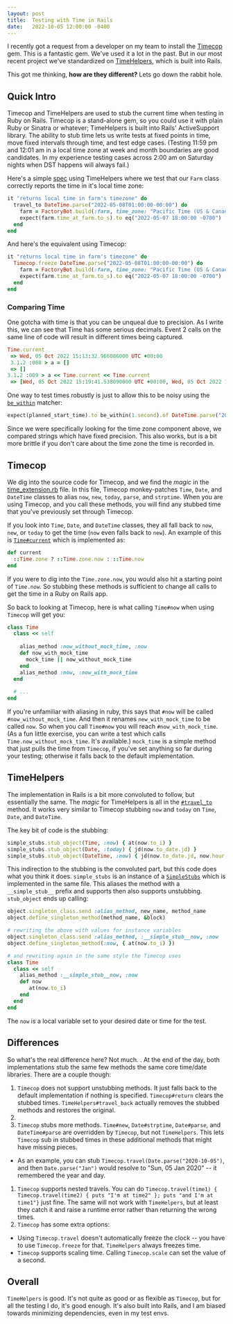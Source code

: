 ```yaml
---
layout: post
title:  Testing with Time in Rails
date:   2022-10-05 12:00:00 -0400
---
```


I recently got a request from a developer on my team to install the [Timecop](https://github.com/travisjeffery/timecop) gem. 
This is a fantastic gem. 
We've used it a lot in the past. 
But in our most recent project we've standardized on [TimeHelpers](https://api.rubyonrails.org/classes/ActiveSupport/Testing/TimeHelpers.html), which is built into Rails.

This got me thinking, __how are they different?__ Lets go down the rabbit hole.

## Quick Intro

Timecop and TimeHelpers are used to stub the current time when testing in Ruby on Rails. Timecop is a stand-alone gem, so you could use it with plain Ruby or Sinatra or whatever; TimeHelpers is built into Rails' ActiveSupport library. The ability to stub time lets us write tests at fixed points in time, move fixed intervals through time, and test edge cases. (Testing 11:59 pm and 12:01 am in a local time zone at week and month boundaries are good candidates. In my experience testing cases across 2:00 am on Saturday nights when DST happens will always fail.)

Here's a simple [spec](https://rspec.info/) using TimeHelpers where we test that our `Farm` class correctly reports the time in it's local time zone:

```ruby
it "returns local time in farm's timezone" do
  travel_to DateTime.parse("2022-05-08T01:00:00-00:00") do
    farm = FactoryBot.build(:farm, time_zone: "Pacific Time (US & Canada)")
    expect(farm.time_at_farm.to_s).to eq("2022-05-07 18:00:00 -0700")
  end
end
```

And here's the equivalent using Timecop:
```ruby
it "returns local time in farm's timezone" do
  Timecop.freeze DateTime.parse("2022-05-08T01:00:00-00:00") do
    farm = FactoryBot.build(:farm, time_zone: "Pacific Time (US & Canada)")
    expect(farm.time_at_farm.to_s).to eq("2022-05-07 18:00:00 -0700")
  end
end
```

### Comparing Time

One gotcha with time is that you can be unqueal due to precision. As I write this, we can see that Time has some serious decimals. Event 2 calls on the same line of code will result in different times being captured. 
```ruby
Time.current
 => Wed, 05 Oct 2022 15:13:32.966086000 UTC +00:00
 3.1.2 :008 > a = []
 => []
3.1.2 :009 > a << Time.current << Time.current
 => [Wed, 05 Oct 2022 15:19:41.538090000 UTC +00:00, Wed, 05 Oct 2022 15:19:41.538223000 UTC +00:00]
 ```
 
One way to test times robustly is just to allow this to be noisy using the [`be_within`](https://relishapp.com/rspec/rspec-expectations/v/3-11/docs/built-in-matchers/be-within-matcher) matcher:
 
 ```ruby
 expect(planned_start_time).to be_within(1.second).of DateTime.parse("2022-05-24T17:00:00-00:00")
 ```
 
Since we were specifically looking for the time zone component above, we compared strings which have fixed precision. This also works, but is a bit more brittle if you don't care about the time zone the time is recorded in.  

## Timecop

We dig into the source code for Timecop, and we find the _magic_ in the [time_extension.rb](https://github.com/travisjeffery/timecop/blob/master/lib/timecop/time_extensions.rb)
file. In this file, Timecop monkey-patches `Time`, `Date`, and `DateTime` classes to alias `now`, `new`, `today`, `parse`, and `strptime`. 
When you are using Timecop, and you call these methods, you will find any stubbed time that you've previously set through Timecop.

If you look into `Time`, `Date`, and `DateTime` classes, they all fall back to `now`, `new`, or `today` to get the time (`now` even falls back to `new`). 
An example of this is [`Time#current`](https://github.com/rails/rails/blob/8015c2c2cf5c8718449677570f372ceb01318a32/activesupport/lib/active_support/core_ext/time/calculations.rb#L39)
which is implemented as:
```ruby
def current
  ::Time.zone ? ::Time.zone.now : ::Time.now
end
```
If you were to dig into the `Time.zone.now`, you would also hit a starting point of `Time.now`. So stubbing these methods is sufficient to change all calls to get the time in a Ruby on Rails app. 

So back to looking at Timecop, here is what calling `Time#now` when using `Timecop` will get you:

```ruby
class Time
  class << self
  
    alias_method :now_without_mock_time, :now
    def now_with_mock_time
      mock_time || now_without_mock_time
    end
    alias_method :now, :now_with_mock_time
  end
  
  # ...
end
```
If you're unfamiliar with aliasing in ruby, this says that `#now` will be called `#now_without_mock_time`.
And then it renames `new_with_mock_time` to be called `now`. So when you call `Time#now` you will reach `#now_with_mock_time`.
(As a fun little exercise, you can write a test which calls `Time.now_without_mock_time`. It's available.)
`mock_time` is a simple method that just pulls the time from `Timecop`, if you've set anything so far during your testing; 
otherwise it falls back to the default implementation.


## TimeHelpers

The implementation in Rails is a bit more convoluted to follow, but essentially the same. 
The _magic_ for TimeHelpers is all in the [`#travel_to`](https://github.com/rails/rails/blob/48661542a2607d55f436438fe21001d262e61fec/activesupport/lib/active_support/testing/time_helpers.rb#L113)
method. It works very similar to Timecop stubbing `now` and `today` on `Time`, `Date`, and `DateTime`.

The key bit of code is the stubbing:
```ruby
simple_stubs.stub_object(Time, :now) { at(now.to_i) }
simple_stubs.stub_object(Date, :today) { jd(now.to_date.jd) }
simple_stubs.stub_object(DateTime, :now) { jd(now.to_date.jd, now.hour, now.min, now.sec, Rational(now.utc_offset, 86400)) }
```
This indirection to the stubbing is the convoluted part, but this code does what you think it does. `simple_stubs` is an instance of a [`SimpleStubs`](https://github.com/rails/rails/blob/48661542a2607d55f436438fe21001d262e61fec/activesupport/lib/active_support/testing/time_helpers.rb#L10)
which is implemented in the same file. This aliases the method with a `__simple_stub__` prefix and supports then also supports unstubbing.
`stub_object` ends up calling:
```ruby
object.singleton_class.send :alias_method, new_name, method_name
object.define_singleton_method(method_name, &block)

# rewriting the above with values for instance variables
object.singleton_class.send :alias_method, :__simple_stub__now, :now
object.define_singleton_method(:now, { at(now.to_i) })

# and rewriting again in the same style the Timecop uses
class Time 
  class << self
    alias_method :__simple_stub__now, :now
    def now
       at(now.to_i)
    end
  end
end
```
The `now` is a local variable set to your desired date or time for the test.

## Differences

So what's the real difference here? Not much. . At the end of the day, both implementations stub the same few methods the same core time/date libraries. 
There are a couple though:

1. `Timecop` does not support unstubbing methods. It just falls back to the default implementation if nothing is specified. 
`Timecop#return` clears the stubbed times. 
`TimeHelpers#travel_back` actually removes the stubbed methods and restores the original.
1. 
1. `Timecop` stubs more methods. `Time#new`, `Date#strptime`, `Date#parse`, and `DateTime#parse` are overridden by `Timecop`, but not `TimeHelpers`. 
This lets `Timecop` sub in stubbed times in these additional methods that might have missing pieces. 
* As an example, you can stub `Timecop.travel(Date.parse("2020-10-05")`, and then `Date.parse("Jan")` would resolve to "Sun, 05 Jan 2020" -- it remembered the year and day.
1. `Timecop` supports nested travels. You can do `Timecop.travel(time1) { Timecop.travel(time2) { puts "I'm at time2" }; puts "and I'm at time1"}` just fine. 
The same will not work with `TimeHelpers`, but at least they catch it and raise a runtime error rather than returning the wrong times. 
1. `Timecop` has some extra options:
* Using `Timecop.travel` doesn't automatically freeze the clock -- you have to use `Timecop.freeze` for that. `TimeHelpers` always freezes time.
* `Timecop` supports scaling time. Calling `Timecop.scale` can set the value of a second. 

## Overall

`TimeHelpers` is good. It's not quite as good or as flexible as `Timecop`, but for all the testing I do, it's good enough. It's also built into Rails, and I am biased towards minimizing dependencies, even in my test envs. 




